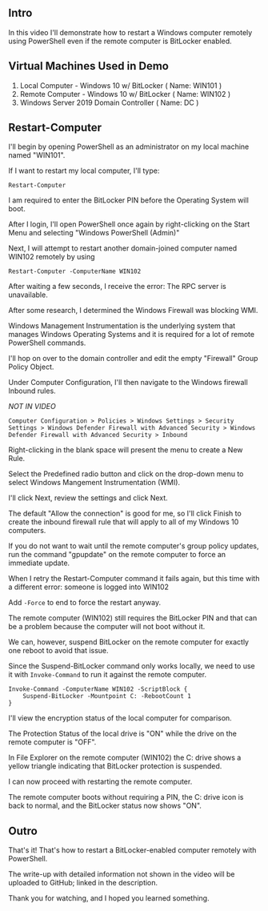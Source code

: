 ## Intro

In this video I'll demonstrate how to restart a Windows computer remotely using PowerShell even if the remote computer is BitLocker enabled.

## Virtual Machines Used in Demo
1. Local Computer - Windows 10 w/ BitLocker ( Name: WIN101 )
2. Remote Computer - Windows 10 w/ BitLocker ( Name: WIN102 )
3. Windows Server 2019 Domain Controller ( Name: DC ) 

## Restart-Computer

I'll begin by opening PowerShell as an administrator on my local machine named "WIN101".

If I want to restart my local computer, I'll type:

    Restart-Computer

I am required to enter the BitLocker PIN before the Operating System will boot.

After I login, I'll open PowerShell once again by right-clicking on the Start Menu and selecting "Windows PowerShell (Admin)"

Next, I will attempt to restart another domain-joined computer named WIN102 remotely by using

    Restart-Computer -ComputerName WIN102

After waiting a few seconds, I receive the error: The RPC server is unavailable.

After some research, I determined the Windows Firewall was blocking WMI.

Windows Management Instrumentation is the underlying system that manages Windows Operating Systems and it is required for a lot of remote PowerShell commands.

I'll hop on over to the domain controller and edit the empty "Firewall" Group Policy Object.

Under Computer Configuration, I'll then navigate to the Windows firewall Inbound rules.

*NOT IN VIDEO*

    Computer Configuration > Policies > Windows Settings > Security Settings > Windows Defender Firewall with Advanced Security > Windows Defender Firewall with Advanced Security > Inbound

Right-clicking in the blank space will present the menu to create a New Rule.

Select the Predefined radio button and click on the drop-down menu to select Windows Mangement Instrumentation (WMI).

I'll click Next, review the settings and click Next.

The default "Allow the connection" is good for me, so I'll click Finish to create the inbound firewall rule that will apply to all of my Windows 10 computers.

If you do not want to wait until the remote computer's group policy updates, run the command "gpupdate" on the remote computer to force an immediate update.

When I retry the Restart-Computer command it fails again, but this time with a different error: someone is logged into WIN102

Add `-Force` to end to force the restart anyway.


The remote computer (WIN102) still requires the BitLocker PIN and that can be a problem because the computer will not boot without it.

We can, however, suspend BitLocker on the remote computer for exactly one reboot to avoid that issue.

Since the Suspend-BitLocker command only works locally, we need to use it with `Invoke-Command` to run it against the remote computer.

    Invoke-Command -ComputerName WIN102 -ScriptBlock {
        Suspend-BitLocker -Mountpoint C: -RebootCount 1
    }

I'll view the encryption status of the local computer for comparison.

The Protection Status of the local drive is "ON" while the drive on the remote computer is "OFF".

In File Explorer on the remote computer (WIN102) the C: drive shows a yellow triangle indicating that BitLocker protection is suspended.

I can now proceed with restarting the remote computer.

The remote computer boots without requiring a PIN, the C: drive icon is back to normal, and the BitLocker status now shows "ON".

## Outro

That's it! That's how to restart a BitLocker-enabled computer remotely with PowerShell.

The write-up with detailed information not shown in the video will be uploaded to GitHub; linked in the description.

Thank you for watching, and I hoped you learned something.